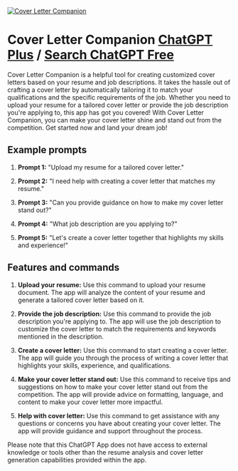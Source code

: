 
[![Cover Letter Companion](https://files.oaiusercontent.com/file-ezNJcHRr2R5KBFGfurMJMSVi?se=2123-10-18T13%3A44%3A29Z&sp=r&sv=2021-08-06&sr=b&rscc=max-age%3D31536000%2C%20immutable&rscd=attachment%3B%20filename%3Db1010e86-cfb7-4754-82fb-a3f28ad5d173.png&sig=fX6UjWt%2BUrxWZP6Js5kntuMbOK72GQ/CsCbPpmOlcKs%3D)](https://chat.openai.com/g/g-iX01Jx22r-cover-letter-companion)

# Cover Letter Companion [ChatGPT Plus](https://chat.openai.com/g/g-iX01Jx22r-cover-letter-companion) / [Search ChatGPT Free](https://gptcall.net/index.html#/?search=Cover%20Letter%20Companion)

Cover Letter Companion is a helpful tool for creating customized cover letters based on your resume and job descriptions. It takes the hassle out of crafting a cover letter by automatically tailoring it to match your qualifications and the specific requirements of the job. Whether you need to upload your resume for a tailored cover letter or provide the job description you're applying to, this app has got you covered! With Cover Letter Companion, you can make your cover letter shine and stand out from the competition. Get started now and land your dream job!

## Example prompts

1. **Prompt 1:** "Upload my resume for a tailored cover letter."

2. **Prompt 2:** "I need help with creating a cover letter that matches my resume."

3. **Prompt 3:** "Can you provide guidance on how to make my cover letter stand out?"

4. **Prompt 4:** "What job description are you applying to?"

5. **Prompt 5:** "Let's create a cover letter together that highlights my skills and experience!"

## Features and commands

1. **Upload your resume:** Use this command to upload your resume document. The app will analyze the content of your resume and generate a tailored cover letter based on it.

2. **Provide the job description:** Use this command to provide the job description you're applying to. The app will use the job description to customize the cover letter to match the requirements and keywords mentioned in the description.

3. **Create a cover letter:** Use this command to start creating a cover letter. The app will guide you through the process of writing a cover letter that highlights your skills, experience, and qualifications.

4. **Make your cover letter stand out:** Use this command to receive tips and suggestions on how to make your cover letter stand out from the competition. The app will provide advice on formatting, language, and content to make your cover letter more impactful.

5. **Help with cover letter:** Use this command to get assistance with any questions or concerns you have about creating your cover letter. The app will provide guidance and support throughout the process.

Please note that this ChatGPT App does not have access to external knowledge or tools other than the resume analysis and cover letter generation capabilities provided within the app.


